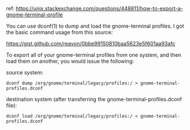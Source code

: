 ref: https://unix.stackexchange.com/questions/448811/how-to-export-a-gnome-terminal-profile

You can use dconf(1) to dump and load the gnome-terminal profiles. I got the basic command usage from this source:

https://gist.github.com/reavon/0bbe99150810baa5623e5f601aa93afc

To export all of your gnome-terminal profiles from one system, and then load them on another, you would issue the following:

source system:

```
dconf dump /org/gnome/terminal/legacy/profiles:/ > gnome-terminal-profiles.dconf
```

destination system (after transferring the gnome-terminal-profiles.dconf file):

```
dconf load /org/gnome/terminal/legacy/profiles:/ < gnome-terminal-profiles.dconf
```
